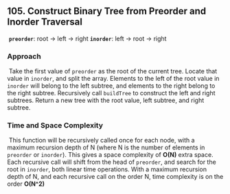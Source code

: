 ## 105. Construct Binary Tree from Preorder and Inorder Traversal
​
**`preorder`**: root -> left -> right
​
**`inorder`**: left -> root -> right
​
### Approach
​
Take the first value of `preorder` as the root of the current tree.
Locate that value in `inorder`, and split the array. Elements to the left of the root value in `inorder` will belong to the left subtree, and elements to the right belong to the right subtree.
Recursively call `buildTree` to construct the left and right subtrees.
Return a new tree with the root value, left subtree, and right subtree.
​
### Time and Space Complexity
​
This function will be recursively called once for each node, with a maximum recursion depth of N (where N is the number of elements in `preorder` or `inorder`). This gives a space complexity of **O(N)** extra space.
​
Each recursive call will shift from the head of `preorder`, and search for the root in `inorder`, both linear time operations. With a maximum recursion depth of N, and each recursive call on the order N, time complexity is on the order **O(N^2)**
